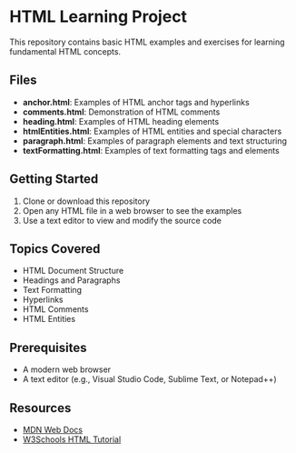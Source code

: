 # HTML Learning Project

This repository contains basic HTML examples and exercises for learning fundamental HTML concepts.

## Files

- **anchor.html**: Examples of HTML anchor tags and hyperlinks
- **comments.html**: Demonstration of HTML comments
- **heading.html**: Examples of HTML heading elements
- **htmlEntities.html**: Examples of HTML entities and special characters
- **paragraph.html**: Examples of paragraph elements and text structuring
- **textFormatting.html**: Examples of text formatting tags and elements

## Getting Started

1. Clone or download this repository
2. Open any HTML file in a web browser to see the examples
3. Use a text editor to view and modify the source code

## Topics Covered

- HTML Document Structure
- Headings and Paragraphs
- Text Formatting
- Hyperlinks
- HTML Comments
- HTML Entities

## Prerequisites

- A modern web browser
- A text editor (e.g., Visual Studio Code, Sublime Text, or Notepad++)

## Resources

- [MDN Web Docs](https://developer.mozilla.org/en-US/docs/Web/HTML)
- [W3Schools HTML Tutorial](https://www.w3schools.com/html/)